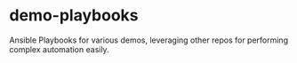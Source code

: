 # demo-playbooks
Ansible Playbooks for various demos, leveraging other repos for performing complex automation easily.
